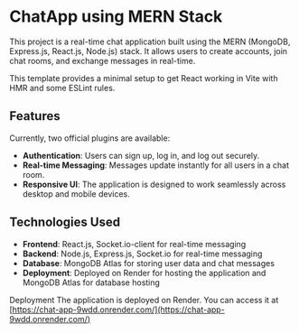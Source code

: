 # ChatApp using MERN Stack
This project is a real-time chat application built using the MERN (MongoDB, Express.js, React.js, Node.js) stack. It allows users to create accounts, join chat rooms, and exchange messages in real-time.

This template provides a minimal setup to get React working in Vite with HMR and some ESLint rules.
## Features

Currently, two official plugins are available:
- **Authentication**: Users can sign up, log in, and log out securely.
- **Real-time Messaging**: Messages update instantly for all users in a chat room.
- **Responsive UI**: The application is designed to work seamlessly across desktop and mobile devices.

## Technologies Used

- **Frontend**: React.js, Socket.io-client for real-time messaging
- **Backend**: Node.js, Express.js, Socket.io for real-time messaging
- **Database**: MongoDB Atlas for storing user data and chat messages
- **Deployment**: Deployed on Render for hosting the application and MongoDB Atlas for database hosting

Deployment
The application is deployed on Render. You can access it at [https://chat-app-9wdd.onrender.com/](https://chat-app-9wdd.onrender.com/)
